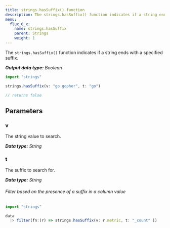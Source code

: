 ```yaml
---
title: strings.hasSuffix() function
description: The strings.hasSuffix() function indicates if a string ends with a specified suffix.
menu:
  flux_0_x:
    name: strings.hasSuffix
    parent: Strings
    weight: 1
---
```


The `strings.hasSuffix()` function indicates if a string ends with a specified suffix.

_**Output data type:** Boolean_

```js
import "strings"

strings.hasSuffix(v: "go gopher", t: "go")

// returns false
```

## Parameters

### v
The string value to search.

_**Data type:** String_

### t
The suffix to search for.

_**Data type:** String_

###### Filter based on the presence of a suffix in a column value
```js
import "strings"

data
  |> filter(fn:(r) => strings.hasSuffix(v: r.metric, t: "_count" ))
```
